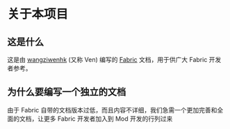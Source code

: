 # 关于本项目
## 这是什么
这是由 [wangziwenhk](https://github.com/wangziwenhk) (又称 Ven) 编写的 [Fabric](https://fabricmc.net/) 文档，用于供广大 Fabric 开发者参考。

## 为什么要编写一个独立的文档
由于 Fabric 自带的文档版本过低，而且内容不详细，我们急需一个更加完善和全面的文档，让更多 Fabric 开发者加入到 Mod 开发的行列过来
